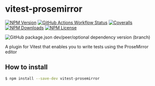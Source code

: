 # vitest-prosemirror

[![NPM Version](https://img.shields.io/npm/v/vitest-prosemirror?logo=npm)](https://www.npmjs.com/package/vitest-prosemirror)
[![GitHub Actions Workflow Status](https://img.shields.io/github/actions/workflow/status/marekdedic/vitest-prosemirror/CI.yml?branch=master&logo=github)](https://github.com/marekdedic/vitest-prosemirror/actions)
[![Coveralls](https://img.shields.io/coverallsCoverage/github/marekdedic/vitest-prosemirror?branch=master&logo=coveralls)](https://coveralls.io/github/marekdedic/vitest-prosemirror)
[![NPM Downloads](https://img.shields.io/npm/dm/vitest-prosemirror?logo=npm)](https://www.npmjs.com/package/vitest-prosemirror)
[![NPM License](https://img.shields.io/npm/l/vitest-prosemirror)](https://github.com/marekdedic/vitest-prosemirror/blob/master/LICENSE)

![GitHub package.json dev/peer/optional dependency version (branch)](https://img.shields.io/github/package-json/dependency-version/marekdedic/vitest-prosemirror/peer/vitest/master?logo=vitest)

A plugin for Vitest that enables you to write tests using the ProseMirror editor

## How to install

```sh
$ npm install --save-dev vitest-prosemirror
```
